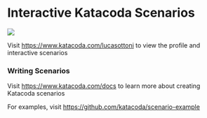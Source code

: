 # Interactive Katacoda Scenarios

[![](http://shields.katacoda.com/katacoda/lucasottoni/count.svg)](https://www.katacoda.com/lucasottoni "Get your profile on Katacoda.com")

Visit https://www.katacoda.com/lucasottoni to view the profile and interactive scenarios

### Writing Scenarios
Visit https://www.katacoda.com/docs to learn more about creating Katacoda scenarios

For examples, visit https://github.com/katacoda/scenario-example
